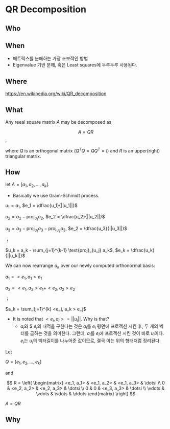
# QR Decomposition 

## Who 
## When 

* 매트릭스를 분해하는 가장 초보적인 방법 
* Eigenvalue 기반 분해, 혹은 Least squares에 두루두루 사용된다. 

## Where 

https://en.wikipedia.org/wiki/QR_decomposition

## What 

Any reeal square matrix $A$ may be decomposed as 

$$ A = QR $$, 

where $Q$ is an orthogonal matrix ($Q^T Q = Q Q^T = I$) and $R$ is an upper(right) triangular matrix. 

## How 

let $A = [a_1, a_2, \dotsc, a_k]$.

* Basically we use Gram-Schmidt process.

$u_1 = a_1$,  $e_1 = \dfrac{u_1}{||u_1||}$

$u_2 = a_2 - \text{proj}_{u_1} a_2$,  $e_2 = \dfrac{u_2}{||u_2||}$

$u_3 = a_3 - \text{proj}_{u_1} a_3 - \text{proj}_{u_2} a_3$,  $e_2 = \dfrac{u_3}{||u_3||}$

$\vdots$

$u_k = a_k - \sum_{j=1}^{k-1} \text{proj}_{u_j} a_k$,  $e_k = \dfrac{u_k}{||u_k||}$

We can now rearrange $a_k$ over our newly computed orthonormal basis: 

$a_1 = < e_1, a_1 > e_1$

$a_2 = < e_1, a_2 > e_1 + < e_2, a_2 > e_2$ 

$\vdots$

$a_k = \sum_{j=1}^{k} <e_j, a_k > e_j$

* It is noted that $<e_i, a_i> = || u_i ||$. Why is that? 
	* $a_i$와 $ $e_i$의 내적을 구한다는 것은 $a_i$를 $e_i$  평면에 프로젝션 시킨 후, 두 개의 벡터를 곱하는 것을 의미한다. 그런데, $a_i$를 $e_i$에 프로젝션 시킨 것이 바로 $u_i$이다. $e_i$는 $u_i$의 벡터길이를 나누어준 값이므로, 결국 이는 위의 형태처럼 정리된다. 

Let 

$Q = [e_1, e_2, \dotsc, e_k]$

and 

$$
R = \left( \begin{matrix}
<e_1, a_1> & <e_1, a_2>  & <e_1, a_3> & \dotsi \\
0 & <e_2, a_2>   & <e_2, a_3> & \dotsi \\
0 & 0 & <e_3, a_3> & \dotsi \\
\vdots & \vdots & \vdots & \ddots
\end{matrix}
\right)
$$

$A = QR$

## Why 


<!--stackedit_data:
eyJoaXN0b3J5IjpbMTI5NTIyNDMzNywtODYwOTg0ODAxLC0xMz
QyMDE3NTk5XX0=
-->